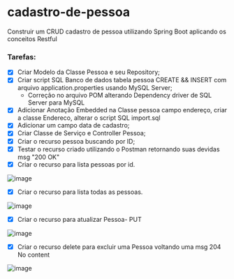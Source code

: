 # cadastro-de-pessoa

Construir um CRUD cadastro de pessoa utilizando Spring Boot aplicando os conceitos Restful 

### Tarefas:

- [X] Criar Modelo da Classe Pessoa e seu Repository;
- [X] Criar script SQL Banco de dados tabela pessoa CREATE && INSERT com arquivo application.properties usando MySQL Server; 
  * Correção no arquivo POM alterando Dependency driver de SQL Server para MySQL 
- [X] Adicionar Anotação Embedded na Classe pessoa campo endereço, criar a classe Endereco, alterar o script SQL import.sql
- [X] Adicionar um campo data de cadastro; 
- [X] Criar Classe de Serviço e Controller Pessoa;
- [X] Criar o recurso pessoa buscando por ID;
- [X] Testar o recurso criado utilizando o Postman retornando suas devidas msg "200 OK" 
- [X] Criar o recurso para lista pessoas por id.

![image](https://user-images.githubusercontent.com/28118980/216687652-433d237c-8246-47f7-ae57-2032e101fd9d.png)

- [X] Criar o recurso para lista todas as pessoas.
 
![image](https://user-images.githubusercontent.com/28118980/216686866-8f94cb0a-b9ea-447f-8d6b-7547092ebeb6.png)

- [X] Criar o recurso para atualizar Pessoa- PUT

![image](https://user-images.githubusercontent.com/28118980/216682482-4c446747-3e55-4477-a4cf-7e03db18b940.png)

- [X] Criar o recurso delete para excluir uma Pessoa voltando uma msg 204 No content

![image](https://user-images.githubusercontent.com/28118980/216687143-af0de79e-4719-41b0-ae08-de3dd54aa817.png)

